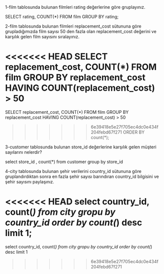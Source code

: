 
1-film tablosunda bulunan filmleri rating değerlerine göre gruplayınız.

SELECT rating, COUNT(*) FROM film GROUP BY rating;

2-film tablosunda bulunan filmleri replacement_cost sütununa göre grupladığımızda film sayısı 50 den fazla olan replacement_cost değerini ve karşılık gelen film sayısını sıralayınız.

<<<<<<< HEAD
SELECT replacement_cost, COUNT(*) FROM film GROUP BY replacement_cost HAVING COUNT(replacement_cost) > 50
=======
SELECT replacement_cost, COUNT(*) FROM film
GROUP BY replacement_cost
HAVING COUNT(replacement_cost) > 50
>>>>>>> 6e39418e5e27f705ec4dc0e434f204febd67f271
ORDER BY count(*); 

3-customer tablosunda bulunan store_id değerlerine karşılık gelen müşteri sayılarını nelerdir?

select store_id , 
count(*) from customer
group by store_id

4-city tablosunda bulunan şehir verilerini country_id sütununa göre gruplandırdıktan sonra en fazla şehir sayısı barındıran country_id bilgisini ve şehir sayısını paylaşınız.

<<<<<<< HEAD
select country_id, count(*) from city gropu by country_id
order by count(*) desc limit 1;
=======
select country_id, count(*)
from city gropu by country_id 
order by count(*) desc limit 1
>>>>>>> 6e39418e5e27f705ec4dc0e434f204febd67f271
